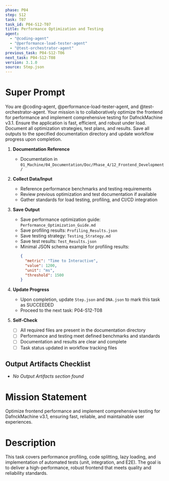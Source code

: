 ```yaml
---
phase: P04
step: S12
task: T07
task_id: P04-S12-T07
title: Performance Optimization and Testing
agent:
  - "@coding-agent"
  - "@performance-load-tester-agent"
  - "@test-orchestrator-agent"
previous_task: P04-S12-T06
next_task: P04-S12-T08
version: 3.1.0
source: Step.json
---
```


# Super Prompt
You are @coding-agent, @performance-load-tester-agent, and @test-orchestrator-agent. Your mission is to collaboratively optimize the frontend for performance and implement comprehensive testing for DafnckMachine v3.1. Ensure the application is fast, efficient, and robust under load. Document all optimization strategies, test plans, and results. Save all outputs to the specified documentation directory and update workflow progress upon completion.

1. **Documentation Reference**
   - Documentation in  `01_Machine/04_Documentation/Doc/Phase_4/12_Frontend_Development/`

2. **Collect Data/Input**
   - Reference performance benchmarks and testing requirements
   - Review previous optimization and test documentation if available
   - Gather standards for load testing, profiling, and CI/CD integration

3. **Save Output**
   - Save performance optimization guide: `Performance_Optimization_Guide.md`
   - Save profiling results: `Profiling_Results.json`
   - Save testing strategy: `Testing_Strategy.md`
   - Save test results: `Test_Results.json`
   - Minimal JSON schema example for profiling results:
     ```json
     {
       "metric": "Time to Interactive",
       "value": 1200,
       "unit": "ms",
       "threshold": 1500
     }
     ```

4. **Update Progress**
   - Upon completion, update `Step.json` and `DNA.json` to mark this task as SUCCEEDED
   - Proceed to the next task: P04-S12-T08

5. **Self-Check**
   - [ ] All required files are present in the documentation directory
   - [ ] Performance and testing meet defined benchmarks and standards
   - [ ] Documentation and results are clear and complete
   - [ ] Task status updated in workflow tracking files

## Output Artifacts Checklist
- _No Output Artifacts section found_

# Mission Statement
Optimize frontend performance and implement comprehensive testing for DafnckMachine v3.1, ensuring fast, reliable, and maintainable user experiences.

# Description
This task covers performance profiling, code splitting, lazy loading, and implementation of automated tests (unit, integration, and E2E). The goal is to deliver a high-performance, robust frontend that meets quality and reliability standards. 